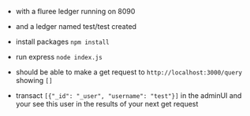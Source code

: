 - with a fluree ledger running on 8090
- and a ledger named test/test created

- install packages
  `npm install`

- run express
  `node index.js`

- should be able to make a get request to `http://localhost:3000/query` showing `[]`
- transact `[{"_id": "_user", "username": "test"}]` in the adminUI and your see this user in the results of your next get request
